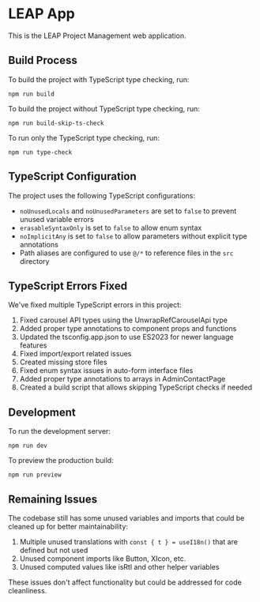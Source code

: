 # LEAP App

This is the LEAP Project Management web application.

## Build Process

To build the project with TypeScript type checking, run:
```
npm run build
```

To build the project without TypeScript type checking, run:
```
npm run build-skip-ts-check
```

To run only the TypeScript type checking, run:
```
npm run type-check
```

## TypeScript Configuration

The project uses the following TypeScript configurations:
- `noUnusedLocals` and `noUnusedParameters` are set to `false` to prevent unused variable errors
- `erasableSyntaxOnly` is set to `false` to allow enum syntax
- `noImplicitAny` is set to `false` to allow parameters without explicit type annotations
- Path aliases are configured to use `@/*` to reference files in the `src` directory

## TypeScript Errors Fixed

We've fixed multiple TypeScript errors in this project:

1. Fixed carousel API types using the UnwrapRefCarouselApi type
2. Added proper type annotations to component props and functions
3. Updated the tsconfig.app.json to use ES2023 for newer language features
4. Fixed import/export related issues 
5. Created missing store files
6. Fixed enum syntax issues in auto-form interface files
7. Added proper type annotations to arrays in AdminContactPage
8. Created a build script that allows skipping TypeScript checks if needed

## Development

To run the development server:
```
npm run dev
```

To preview the production build:
```
npm run preview
```

## Remaining Issues

The codebase still has some unused variables and imports that could be cleaned up for better maintainability:

1. Multiple unused translations with `const { t } = useI18n()` that are defined but not used
2. Unused component imports like Button, XIcon, etc.
3. Unused computed values like isRtl and other helper variables

These issues don't affect functionality but could be addressed for code cleanliness.
